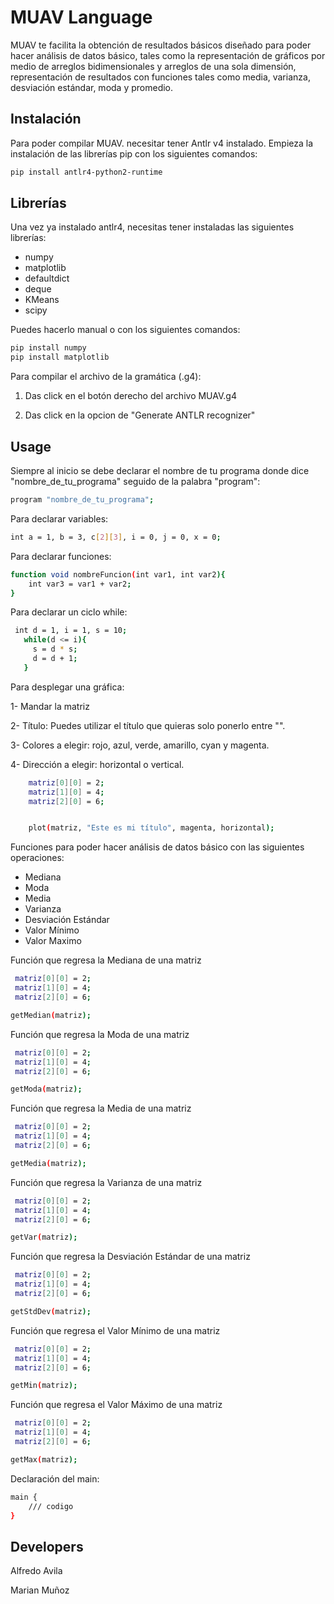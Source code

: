 # MUAV Language

MUAV te facilita la obtención de resultados básicos diseñado para poder hacer análisis de datos básico, tales como la representación de gráficos por medio de arreglos bidimensionales y arreglos de una sola dimensión, representación de resultados con funciones tales como media, varianza, desviación estándar, moda y promedio.

## Instalación

Para poder compilar MUAV. necesitar tener Antlr v4 instalado.
Empieza la instalación de las librerías pip con los siguientes comandos:

```bash
pip install antlr4-python2-runtime
```
## Librerías
Una vez ya instalado antlr4, necesitas tener instaladas las siguientes librerías:

 * numpy
 * matplotlib
* defaultdict
* deque
* KMeans
* scipy


Puedes hacerlo manual o con los siguientes comandos:

```bash
pip install numpy
pip install matplotlib

```


Para compilar el archivo de la gramática (.g4):

1. Das click en el botón derecho del archivo MUAV.g4

2. Das click en la opcion de "Generate ANTLR recognizer"



## Usage

Siempre al inicio se debe declarar el nombre de tu programa donde dice "nombre_de_tu_programa" seguido de la palabra "program":
```bash
program "nombre_de_tu_programa";
```

Para declarar variables:
```bash
int a = 1, b = 3, c[2][3], i = 0, j = 0, x = 0;
```

Para declarar funciones:
```bash
function void nombreFuncion(int var1, int var2){
    int var3 = var1 + var2;
}
```

Para declarar un ciclo while:
```bash
 int d = 1, i = 1, s = 10;
   while(d <= i){
     s = d * s;
     d = d + 1;
   }
```

Para desplegar una gráfica:

1- Mandar la matriz

2- Título: Puedes utilizar el título que quieras solo ponerlo entre "".

3- Colores a elegir: rojo, azul, verde, amarillo, cyan y magenta.

4- Dirección a elegir: horizontal o vertical.


```bash
    matriz[0][0] = 2;
    matriz[1][0] = 4;
    matriz[2][0] = 6;


    plot(matriz, "Este es mi título", magenta, horizontal);
```

Funciones para poder hacer análisis de datos básico con las siguientes operaciones:
* Mediana
* Moda
* Media
* Varianza
* Desviación Estándar
* Valor Mínimo
* Valor Maximo

Función que regresa la Mediana de una matriz
```bash
 matriz[0][0] = 2;
 matriz[1][0] = 4;
 matriz[2][0] = 6;

getMedian(matriz); 
```

Función que regresa la Moda de una matriz
```bash
 matriz[0][0] = 2;
 matriz[1][0] = 4;
 matriz[2][0] = 6;

getModa(matriz);
```

Función que regresa la Media de una matriz
```bash
 matriz[0][0] = 2;
 matriz[1][0] = 4;
 matriz[2][0] = 6;

getMedia(matriz);
```

Función que regresa la Varianza de una matriz
```bash
 matriz[0][0] = 2;
 matriz[1][0] = 4;
 matriz[2][0] = 6;

getVar(matriz);
```

Función que regresa la Desviación Estándar de una matriz
```bash
 matriz[0][0] = 2;
 matriz[1][0] = 4;
 matriz[2][0] = 6;

getStdDev(matriz);
```

Función que regresa el Valor Mínimo de una matriz
```bash
 matriz[0][0] = 2;
 matriz[1][0] = 4;
 matriz[2][0] = 6;

getMin(matriz);
```

Función que regresa el Valor Máximo de una matriz
```bash
 matriz[0][0] = 2;
 matriz[1][0] = 4;
 matriz[2][0] = 6;

getMax(matriz);
```


Declaración del main:
```bash
main {
    /// codigo
}
```



## Developers
Alfredo Avila

Marian Muñoz
